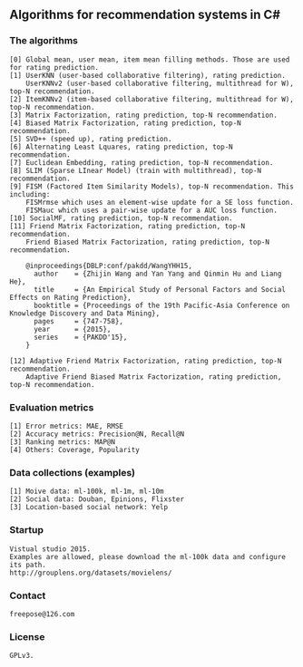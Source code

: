 ## Algorithms for recommendation systems in C#

### The algorithms
	[0] Global mean, user mean, item mean filling methods. Those are used for rating prediction.
	[1] UserKNN (user-based collaborative filtering), rating prediction.
	    UserKNNv2 (user-based collaborative filtering, multithread for W), top-N recommendation.
	[2] ItemKNNv2 (item-based collaborative filtering, multithread for W), top-N recommendation.
	[3] Matrix Factorization, rating prediction, top-N recommendation.
	[4] Biased Matrix Factorization, rating prediction, top-N recommendation.
	[5] SVD++ (speed up), rating prediction.
	[6] Alternating Least Lquares, rating prediction, top-N recommendation.
	[7] Euclidean Embedding, rating prediction, top-N recommendation.
	[8] SLIM (Sparse LInear Model) (train with multithread), top-N recommendation.
	[9] FISM (Factored Item Similarity Models), top-N recommendation. This including:
	    FISMrmse which uses an element-wise update for a SE loss function.
	    FISMauc which uses a pair-wise update for a AUC loss function.
	[10] SocialMF, rating prediction, top-N recommendation.
	[11] Friend Matrix Factorization, rating prediction, top-N recommendation.
	    Friend Biased Matrix Factorization, rating prediction, top-N recommendation.
		
	    @inproceedings{DBLP:conf/pakdd/WangYHH15,
	      author    = {Zhijin Wang and Yan Yang and Qinmin Hu and Liang He},
	      title     = {An Empirical Study of Personal Factors and Social Effects on Rating Prediction},
	      booktitle = {Proceedings of the 19th Pacific-Asia Conference on Knowledge Discovery and Data Mining},
	      pages     = {747-758},
	      year      = {2015},
	      series    = {PAKDD'15},
	    }
	    
	[12] Adaptive Friend Matrix Factorization, rating prediction, top-N recommendation.  
	    Adaptive Friend Biased Matrix Factorization, rating prediction, top-N recommendation.



### Evaluation metrics
	[1] Error metrics: MAE, RMSE
	[2] Accuracy metrics: Precision@N, Recall@N
	[3] Ranking metrics: MAP@N
	[4] Others: Coverage, Popularity

### Data collections (examples)
	[1] Moive data: ml-100k, ml-1m, ml-10m
	[2] Social data: Douban, Epinions, Flixster
	[3] Location-based social network: Yelp

### Startup
	Vistual studio 2015. 
	Examples are allowed, please download the ml-100k data and configure its path.
	http://grouplens.org/datasets/movielens/
	
### Contact
	freepose@126.com

### License
	GPLv3.

